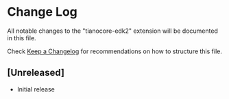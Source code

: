 # Change Log

All notable changes to the "tianocore-edk2" extension will be documented in this file.

Check [Keep a Changelog](http://keepachangelog.com/) for recommendations on how to structure this file.

## [Unreleased]

- Initial release